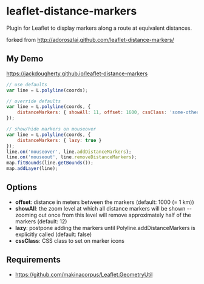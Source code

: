 # leaflet-distance-markers

Plugin for Leaflet to display markers along a route at equivalent distances.

forked from http://adoroszlai.github.com/leaflet-distance-markers/

## My Demo

https://jackdougherty.github.io/leaflet-distance-markers

```javascript
// use defaults
var line = L.polyline(coords);

// override defaults
var line = L.polyline(coords, {
	distanceMarkers: { showAll: 11, offset: 1600, cssClass: 'some-other-class' }
});

// show/hide markers on mouseover
var line = L.polyline(coords, {
	distanceMarkers: { lazy: true }
});
line.on('mouseover', line.addDistanceMarkers);
line.on('mouseout', line.removeDistanceMarkers);
map.fitBounds(line.getBounds());
map.addLayer(line);
```

## Options

 * **offset**: distance in meters between the markers (default: 1000 (= 1 km))
 * **showAll**: the zoom level at which all distance markers will be shown -- zooming out once from this level will remove approximately half of the markers (default: 12)
 * **lazy**: postpone adding the markers until Polyline.addDistanceMarkers is explicitly called (default: false)
 * **cssClass**: CSS class to set on marker icons

## Requirements

 * https://github.com/makinacorpus/Leaflet.GeometryUtil
